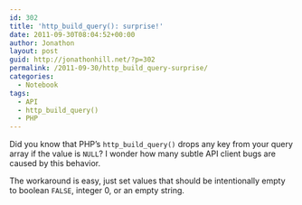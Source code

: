 ```yaml
---
id: 302
title: 'http_build_query(): surprise!'
date: 2011-09-30T08:04:52+00:00
author: Jonathon
layout: post
guid: http://jonathonhill.net/?p=302
permalink: /2011-09-30/http_build_query-surprise/
categories:
  - Notebook
tags:
  - API
  - http_build_query()
  - PHP
---
```

Did you know that PHP&#8217;s `http_build_query()` drops any key from your query array if the value is `NULL`? I wonder how many subtle API client bugs are caused by this behavior.

The workaround is easy, just set values that should be intentionally empty to boolean `FALSE`, integer 0, or an empty string.